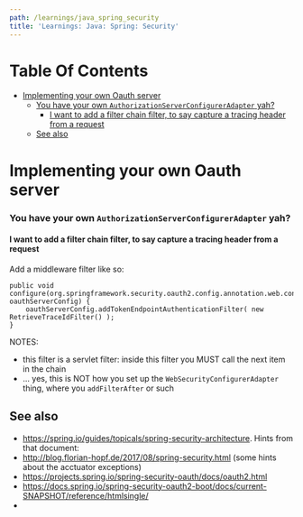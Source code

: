 ```yaml
---
path: /learnings/java_spring_security
title: 'Learnings: Java: Spring: Security'
---
```

# Table Of Contents

<!-- toc -->

- [Implementing your own Oauth server](#implementing-your-own-oauth-server)
    + [You have your own `AuthorizationServerConfigurerAdapter` yah?](#you-have-your-own-authorizationserverconfigureradapter-yah)
      - [I want to add a filter chain filter, to say capture a tracing header from a request](#i-want-to-add-a-filter-chain-filter-to-say-capture-a-tracing-header-from-a-request)
  * [See also](#see-also)

<!-- tocstop -->

# Implementing your own Oauth server

### You have your own `AuthorizationServerConfigurerAdapter` yah?

#### I want to add a filter chain filter, to say capture a tracing header from a request

Add a middleware filter like so:

    public void configure(org.springframework.security.oauth2.config.annotation.web.configurers.AuthorizationServerSecurityConfigurer oauthServerConfig) {
        oauthServerConfig.addTokenEndpointAuthenticationFilter( new RetrieveTraceIdFilter() );
    }

NOTES:

  * this filter is a servlet filter: inside this filter you MUST call the next item in the chain
  * ... yes, this is NOT how you set up the `WebSecurityConfigurerAdapter` thing, where you `addFilterAfter` or such

## See also

  * https://spring.io/guides/topicals/spring-security-architecture. Hints from that document:
  * http://blog.florian-hopf.de/2017/08/spring-security.html (some hints about the acctuator exceptions)
  * https://projects.spring.io/spring-security-oauth/docs/oauth2.html
  * https://docs.spring.io/spring-security-oauth2-boot/docs/current-SNAPSHOT/reference/htmlsingle/
  *

